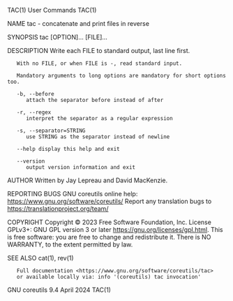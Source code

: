 TAC(1)									 User Commands									TAC(1)

NAME
       tac - concatenate and print files in reverse

SYNOPSIS
       tac [OPTION]... [FILE]...

DESCRIPTION
       Write each FILE to standard output, last line first.

       With no FILE, or when FILE is -, read standard input.

       Mandatory arguments to long options are mandatory for short options too.

       -b, --before
	      attach the separator before instead of after

       -r, --regex
	      interpret the separator as a regular expression

       -s, --separator=STRING
	      use STRING as the separator instead of newline

       --help display this help and exit

       --version
	      output version information and exit

AUTHOR
       Written by Jay Lepreau and David MacKenzie.

REPORTING BUGS
       GNU coreutils online help: <https://www.gnu.org/software/coreutils/>
       Report any translation bugs to <https://translationproject.org/team/>

COPYRIGHT
       Copyright © 2023 Free Software Foundation, Inc.	License GPLv3+: GNU GPL version 3 or later <https://gnu.org/licenses/gpl.html>.
       This is free software: you are free to change and redistribute it.  There is NO WARRANTY, to the extent permitted by law.

SEE ALSO
       cat(1), rev(1)

       Full documentation <https://www.gnu.org/software/coreutils/tac>
       or available locally via: info '(coreutils) tac invocation'

GNU coreutils 9.4							  April 2024									TAC(1)

